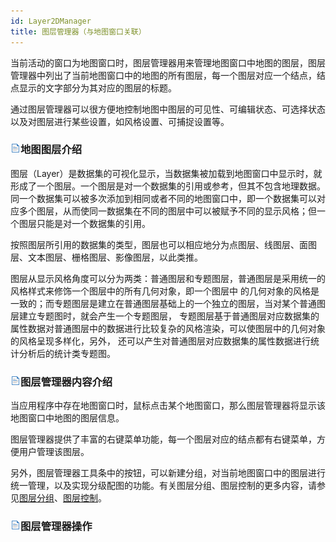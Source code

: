 ```yaml
---
id: Layer2DManager
title: 图层管理器（与地图窗口关联）
---
```

当前活动的窗口为地图窗口时，图层管理器用来管理地图窗口中地图的图层，图层管理器中列出了当前地图窗口中的地图的所有图层，每一个图层对应一个结点，结点显示的文字部分为其对应的图层的标题。

通过图层管理器可以很方便地控制地图中图层的可见性、可编辑状态、可选择状态以及对图层进行某些设置，如风格设置、可捕捉设置等。

### ![](../img/read.gif)地图图层介绍

图层（Layer）是数据集的可视化显示，当数据集被加载到地图窗口中显示时，就形成了一个图层。一个图层是对一个数据集的引用或参考，但其不包含地理数据。同一个数据集可以被多次添加到相同或者不同的地图窗口中，即一个数据集可以对应多个图层，从而使同一数据集在不同的图层中可以被赋予不同的显示风格；但一个图层只能是对一个数据集的引用。

按照图层所引用的数据集的类型，图层也可以相应地分为点图层、线图层、面图层、文本图层、栅格图层、影像图层，以此类推。

图层从显示风格角度可以分为两类：普通图层和专题图层，普通图层是采用统一的风格样式来修饰一个图层中的所有几何对象，即一个图层中
的几何对象的风格是一致的；而专题图层是建立在普通图层基础上的一个独立的图层，当对某个普通图层建立专题图时，就会产生一个专题图层，
专题图层基于普通图层对应数据集的属性数据对普通图层中的数据进行比较复杂的风格渲染，可以使图层中的几何对象的风格呈现多样化，另外，
还可以产生对普通图层对应数据集的属性数据进行统计分析后的统计类专题图。

### ![](../img/read.gif)图层管理器内容介绍

当应用程序中存在地图窗口时，鼠标点击某个地图窗口，那么图层管理器将显示该地图窗口中地图的图层信息。

图层管理器提供了丰富的右键菜单功能，每一个图层对应的结点都有右键菜单，方便用户管理该图层。

另外，图层管理器工具条中的按钮，可以新建分组，对当前地图窗口中的图层进行统一管理，以及实现分级配图的功能。有关图层分组、图层控制的更多内容，请参见[图层分组](../Visualization/LayerManagement/LayerGroup.html)、[图层控制](../Visualization/LayerManagement/LayerControl.html)。

### ![](../img/read.gif)图层管理器操作

